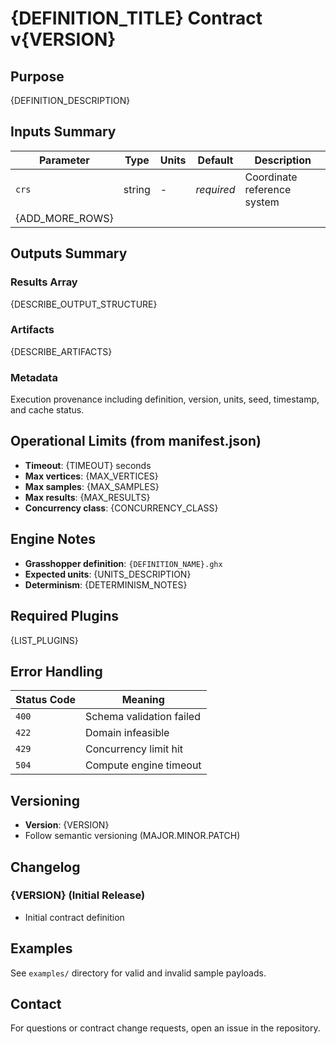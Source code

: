 # {DEFINITION_TITLE} Contract v{VERSION}

## Purpose

{DEFINITION_DESCRIPTION}

## Inputs Summary

| Parameter | Type | Units | Default | Description |
|-----------|------|-------|---------|-------------|
| `crs` | string | - | *required* | Coordinate reference system |
| {ADD_MORE_ROWS} | | | | |

## Outputs Summary

### Results Array
{DESCRIBE_OUTPUT_STRUCTURE}

### Artifacts
{DESCRIBE_ARTIFACTS}

### Metadata
Execution provenance including definition, version, units, seed, timestamp, and cache status.

## Operational Limits (from manifest.json)

- **Timeout**: {TIMEOUT} seconds
- **Max vertices**: {MAX_VERTICES}
- **Max samples**: {MAX_SAMPLES}
- **Max results**: {MAX_RESULTS}
- **Concurrency class**: {CONCURRENCY_CLASS}

## Engine Notes

- **Grasshopper definition**: `{DEFINITION_NAME}.ghx`
- **Expected units**: {UNITS_DESCRIPTION}
- **Determinism**: {DETERMINISM_NOTES}

## Required Plugins

{LIST_PLUGINS}

## Error Handling

| Status Code | Meaning |
|-------------|---------|
| `400` | Schema validation failed |
| `422` | Domain infeasible |
| `429` | Concurrency limit hit |
| `504` | Compute engine timeout |

## Versioning

- **Version**: {VERSION}
- Follow semantic versioning (MAJOR.MINOR.PATCH)

## Changelog

### {VERSION} (Initial Release)
- Initial contract definition

## Examples

See `examples/` directory for valid and invalid sample payloads.

## Contact

For questions or contract change requests, open an issue in the repository.
